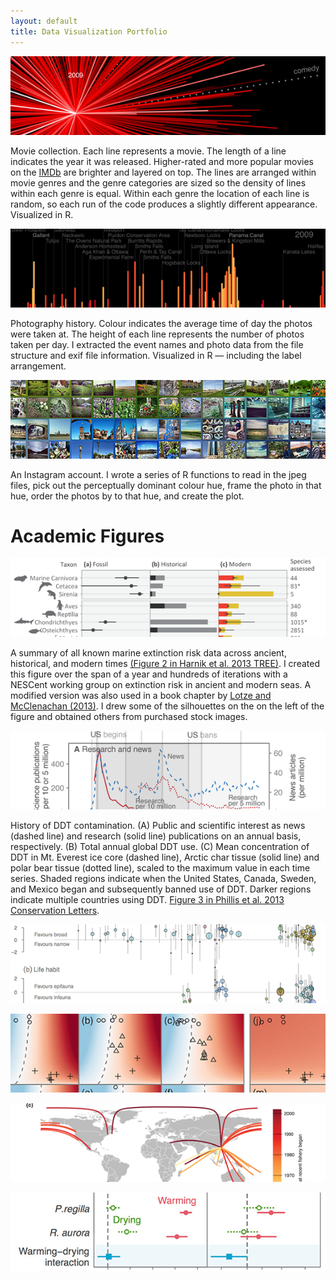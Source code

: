 ```yaml
---
layout: default
title: Data Visualization Portfolio
---
```


<a href="figures/moviestar.png" data-lightbox="moviestar"><img  class="portfolio-fig" src="figures/moviestar-thumb.jpg" alt="moviestar"></img></a>

<p class="caption">Movie collection. Each line represents a movie. The
length of a line indicates the year it was released. Higher-rated and more
popular movies on the <a href="www.imdb.com">IMDb</a> are brighter and layered
on top. The lines are arranged within movie genres and the genre categories
are sized so the density of lines within each genre is equal. Within each
genre the location of each line is random, so each run of the code produces a
slightly different appearance. Visualized in R.</p>

<a href="figures/photos-exif.png" data-lightbox="photos-exif"><img  class="portfolio-fig" src="figures/photos-exif-thumb.png" alt="photos-exif"></img></a>

<p class="caption">Photography history. Colour indicates the average time of
day the photos were taken at. The height of each line represents the number of
photos taken per day. I extracted the event names and photo data from the file
structure and exif file information. Visualized in R — including the label
arrangement.</p>

<a href="figures/instagram.jpg" data-lightbox="instagram"><img  class="portfolio-fig" src="figures/instagram-thumb.jpg" alt="instagram"></img></a>

<p class="caption">An Instagram account. I wrote a series of R functions to
read in the jpeg files, pick out the perceptually dominant colour hue, frame
the photo in that hue, order the photos by to that hue, and create the
plot.</p>

# Academic Figures

<a href="figures/harnik-etal-tree.png" data-lightbox="harnik-etal-2012"><img  class="portfolio-fig" src="figures/harnik-etal-tree-thumb.png" alt="Harnik et al. 2012 TREE"></img></a>

<p class="caption">A summary of all known marine extinction risk data across ancient, historical, and modern times <a href="http://doi.org/10.1016/j.tree.2012.07.010">(Figure 2 in Harnik et al. 2013 TREE)</a>. I created this figure over the span of a year and hundreds of iterations with a NESCent working group on extinction risk in ancient and modern seas. A modified version was also used in a book chapter by <a href="http://www.sinauer.com/media/wysiwyg/samples/MCEC_Ch08.pdf">Lotze and McClenachan (2013)</a>. I drew some of the silhouettes on the on the left of the figure and obtained others from purchased stock images.</p>


<a href="figures/phillis-etal-ddt.png" data-lightbox="phillis-etal-2012"><img  class="portfolio-fig" src="figures/phillis-etal-ddt-thumb.png" alt="Phillis et al. 2012 DDT"></img></a>

<p class="caption">History of DDT contamination. (A) Public and scientific interest as news (dashed line) and research (solid line) publications on an annual basis, respectively. (B)  Total annual global DDT use. (C) Mean concentration of DDT in Mt. Everest ice core (dashed line), Arctic char tissue (solid line) and polar bear tissue (dotted line), scaled to the maximum value in each time series. Shaded regions indicate when the United States, Canada, Sweden, and Mexico began and subsequently banned use of DDT. Darker regions indicate multiple countries using DDT. <a href="http://seananderson.ca/papers/Phillis_etal_2012_Multiple_pathways_to_conservation_success.pdf">Figure 3 in Phillis et al. 2013 Conservation Letters</a>.</p>

<a href="figures/paleo-ext-proxy.png" data-lightbox="paleo-ext-proxy"><img  class="portfolio-fig" src="figures/paleo-ext-proxy-thumb.png" alt="paleo-ext-proxy"></img></a>

<a href="figures/anderson-etal-portfolio-effect.png" data-lightbox="anderson-etal-portfolio-effect"><img  class="portfolio-fig" src="figures/anderson-etal-portfolio-effect-thumb.jpg" alt="anderson-etal-portfolio-effect"></img></a>

<a href="figures/anderson-etal-seacuc.png" data-lightbox="anderson-etal-seacuc"><img  class="portfolio-fig" src="figures/anderson-etal-seacuc-thumb.png" alt="anderson-etal-seacuc"></img></a>

<a href="figures/oregan-etal-meso.png" data-lightbox="oregan-etal-meso"><img  class="portfolio-fig" src="figures/oregan-etal-meso-thumb.jpg" alt="oregan-etal-meso"></img></a>
